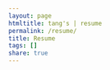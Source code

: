 ```yaml
---
layout: page
htmltitle: tang's | resume
permalink: /resume/
title: Resume
tags: []
share: true
---
```


